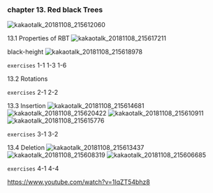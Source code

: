 ### chapter 13. Red black Trees
![kakaotalk_20181108_215612060](https://user-images.githubusercontent.com/41552919/48200057-562f9980-e3a1-11e8-9b5f-f42f33cbb772.jpg)

13.1 Properties of RBT
![kakaotalk_20181108_215617211](https://user-images.githubusercontent.com/41552919/48200096-795a4900-e3a1-11e8-839f-9831e6c0e1e2.jpg)

black-height
![kakaotalk_20181108_215618978](https://user-images.githubusercontent.com/41552919/48200277-00a7bc80-e3a2-11e8-8d3c-3443725bfbac.jpg)

```exercises```
1-1
1-3
1-6

13.2 Rotations

```exercises```
2-1
2-2

13.3 Insertion
![kakaotalk_20181108_215614681](https://user-images.githubusercontent.com/41552919/48200340-2d5bd400-e3a2-11e8-9758-3af58706d143.jpg)
![kakaotalk_20181108_215620422](https://user-images.githubusercontent.com/41552919/48200360-3ba9f000-e3a2-11e8-806f-f2e9a88272ae.jpg)
![kakaotalk_20181108_215610911](https://user-images.githubusercontent.com/41552919/48200460-904d6b00-e3a2-11e8-87fb-9ffb795a3224.jpg)
![kakaotalk_20181108_215615776](https://user-images.githubusercontent.com/41552919/48200685-45802300-e3a3-11e8-9927-90936b974b38.jpg)

```exercises```
3-1
3-2

13.4 Deletion
![kakaotalk_20181108_215613437](https://user-images.githubusercontent.com/41552919/48200536-cc80cb80-e3a2-11e8-99cd-383ca9fcb3de.jpg)
![kakaotalk_20181108_215608319](https://user-images.githubusercontent.com/41552919/48200634-22557380-e3a3-11e8-87d2-7c92992e0dd7.jpg)
![kakaotalk_20181108_215606685](https://user-images.githubusercontent.com/41552919/48200577-ea4e3080-e3a2-11e8-990e-af7b10c54f80.jpg)

```exercises```
4-1
4-4

https://www.youtube.com/watch?v=1IqZT54bhz8
